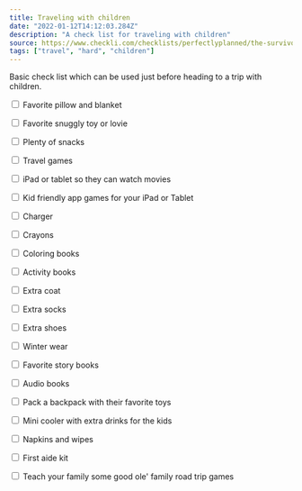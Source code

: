 ```yaml
---
title: Traveling with children
date: "2022-01-12T14:12:03.284Z"
description: "A check list for traveling with children"
source: https://www.checkli.com/checklists/perfectlyplanned/the-survivors-guide-to-traveling-with-children
tags: ["travel", "hard", "children"]
---
```


Basic check list which can be used just before heading to a trip with children.

  <input type="checkbox"> Favorite pillow and blanket

  <input type="checkbox"> Favorite snuggly toy or lovie

  <input type="checkbox"> Plenty of snacks 

  <input type="checkbox"> Travel games

  <input type="checkbox"> iPad or tablet so they can watch movies

  <input type="checkbox"> Kid friendly app games for your iPad or Tablet

  <input type="checkbox"> Charger

  <input type="checkbox"> Crayons

  <input type="checkbox"> Coloring books

  <input type="checkbox"> Activity books

  <input type="checkbox"> Extra coat

  <input type="checkbox"> Extra socks

  <input type="checkbox"> Extra shoes

  <input type="checkbox"> Winter wear

  <input type="checkbox"> Favorite story books 

  <input type="checkbox"> Audio books

  <input type="checkbox"> Pack a backpack with their favorite toys

  <input type="checkbox"> Mini cooler with extra drinks for the kids

  <input type="checkbox"> Napkins and wipes

  <input type="checkbox"> First aide kit
  
  <input type="checkbox"> Teach your family some good ole' family road trip games

